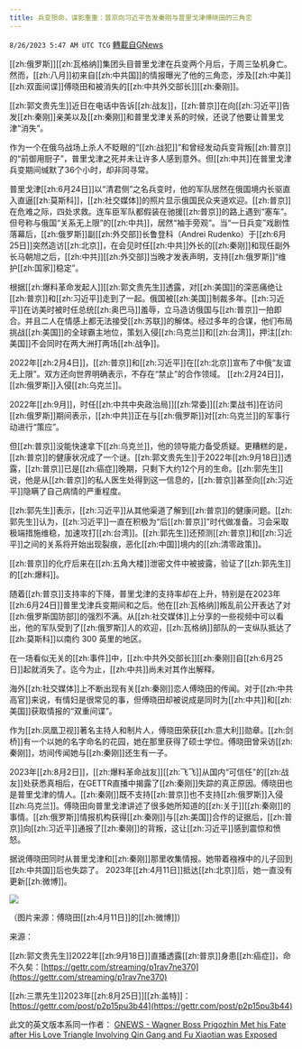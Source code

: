 ```yaml
---
title: 兵变殒命，谍影重重：普京向习近平告发秦刚与普里戈津傅晓田的三角恋
---
```

`8/26/2023 5:47 AM UTC TCG` [轉載自GNews](https://gnews.org/articles/1600782)

[[zh:俄罗斯]][[zh:瓦格纳]]集团头目普里戈津在兵变两个月后，于周三坠机身亡。然而，[[zh:八月]]初来自[[zh:中共国]]的情报曝光了他的三角恋，涉及[[zh:中美]][[zh:双面间谍]]傅晓田和被消失的[[zh:中共外交部长]][[zh:秦刚]]。

[[zh:郭文贵先生]]近日在电话中告诉[[zh:战友]]，[[zh:普京]]在向[[zh:习近平]]告发[[zh:秦刚]]亲美以及[[zh:秦刚]]和普里戈津关系的时候，还说了他要让普里戈津“消失”。

作为一个在俄乌战场上杀人不眨眼的“[[zh:战犯]]”和曾经发动兵变背叛[[zh:普京]]的“前御用厨子”，普里戈津之死并未让许多人感到意外。但[[zh:中共]]在普里戈津兵变期间缄默了36个小时，却非同寻常。

普里戈津[[zh:6月24日]]以“清君侧”之名兵变时，他的军队居然在俄国境内长驱直入直逼[[zh:莫斯科]]，[[zh:社交媒体]]的照片显示俄国民众夹道欢迎。[[zh:普京]]在危难之际，四处求救。连车臣军队都假装在驰援[[zh:普京]]的路上遇到“塞车”。但号称与俄国“关系无上限”的[[zh:中共]]，居然“袖手旁观”。当“一日兵变”戏剧性落幕后，[[zh:俄罗斯]]副[[zh:外交部]]长鲁登科（Andrei Rudenko）于[[zh:6月25日]]突然造访[[zh:北京]]，在会见时任[[zh:中共]]外长的[[zh:秦刚]]和现任副外长马朝旭之后，[[zh:中共]][[zh:外交部]]当晚才发表声明，支持[[zh:俄罗斯]]“维护[[zh:国家]]稳定”。

根据[[zh:爆料革命发起人]][[zh:郭文贵先生]]透露，对[[zh:美国]]的深恶痛绝让[[zh:普京]]和[[zh:习近平]]走到了一起。俄国被[[zh:美国]]制裁多年。[[zh:习近平]]在访美时被时任总统[[zh:奥巴马]]羞辱，立马造访俄国与[[zh:普京]]一拍即合。并且二人在情感上都无法接受[[zh:苏联]]的解体。经过多年的合谋，他们布局挑战[[zh:美国]]的全球霸主地位，策划入侵[[zh:乌克兰]]和[[zh:台湾]]，押注[[zh:美国]]不会同时在两大洲打两场[[zh:战争]]。

2022年[[zh:2月4日]]，[[zh:普京]]和[[zh:习近平]]在[[zh:北京]]宣布了中俄“友谊无上限”。双方还向世界明确表示，不存在“禁止”的合作领域。 [[zh:2月24日]]，[[zh:俄罗斯]]入侵[[zh:乌克兰]]。

2022年[[zh:9月]]，时任[[zh:中共中央政治局]][[zh:常委]][[zh:栗战书]]在访问[[zh:俄罗斯]]期间表示，[[zh:中共]]正在与[[zh:俄罗斯]]对[[zh:乌克兰]]的军事行动进行“策应”。

但[[zh:普京]]没能快速拿下[[zh:乌克兰]]，他的领导能力备受质疑。更糟糕的是，[[zh:普京]]的健康状况成了一个谜。[[zh:郭文贵先生]]于2022年[[zh:9月18日]]透露，[[zh:普京]]已是[[zh:癌症]]晚期，只剩下大约12个月的生命。[[zh:郭先生]]说，他是从[[zh:普京]]的私人医生处得到这一信息的，[[zh:普京]]甚至向[[zh:习近平]]隐瞒了自己病情的严重程度。

[[zh:郭先生]]表示，[[zh:习近平]]从其他渠道了解到[[zh:普京]]的健康问题。[[zh:郭先生]]认为，[[zh:习近平]]一直在积极为“后[[zh:普京]]”时代做准备。习会采取极端措施维稳，加速攻打[[zh:台湾]]。[[zh:郭先生]]还预测[[zh:普京]]和[[zh:习近平]]之间的关系将开始出现裂痕，恶化[[zh:中国]]境内的[[zh:清零政策]]。

[[zh:普京]]的化疗后来在[[zh:五角大楼]]泄密文件中被披露，验证了[[zh:郭先生]]的[[zh:爆料]]。

随着[[zh:普京]]支持率的下降，普里戈津的支持率却在上升，特别是在2023年[[zh:6月24日]]普里戈津兵变期间和之后。他在[[zh:瓦格纳]]叛乱前公开表达了对[[zh:俄罗斯国防部]]的强烈不满。从[[zh:社交媒体]]上分享的一些视频中可以看出，他的军队受到了[[zh:俄罗斯]]人的欢迎，[[zh:瓦格纳]]部队的一支纵队抵达了[[zh:莫斯科]]以南约 300 英里的地区。

在一场看似无关的[[zh:事件]]中，[[zh:中共外交部长]][[zh:秦刚]]自[[zh:6月25日]]起就消失了。迄今为止，[[zh:中共]]尚未对其作出解释。

海外[[zh:社交媒体]]上不断出现有关[[zh:秦刚]]恋人傅晓田的传闻。对于[[zh:中共高官]]来说，有情妇是很常见的事，但傅晓田却被说成是同时为[[zh:中共]]和[[zh:美国]]获取情报的“双重间谍”。

作为[[zh:凤凰卫视]]著名主持人和制片人，傅晓田荣获[[zh:意大利]]勋章。[[zh:剑桥]]有一个以她的名字命名的花园，她在那里获得了硕士学位。傅晓田曾采访[[zh:秦刚]]，坊间传闻她与[[zh:秦刚]]还生有一子。

2023年[[zh:8月2日]]，[[zh:爆料革命战友]][[zh:飞飞]]从国内“可信任"的[[zh:战友]]处获悉真相后，在GETTR直播中揭露了[[zh:秦刚]]失踪的真正原因。傅晓田也是普里戈津的情人。[[zh:秦刚]]既不支持[[zh:普京]]也不支持[[zh:俄罗斯]]入侵[[zh:乌克兰]]。傅晓田向普里戈津讲述了很多她所知道的[[zh:关于]][[zh:秦刚]]的事情。[[zh:俄罗斯]]情报机构获得[[zh:秦刚]]与[[zh:美国]]合作的证据后，[[zh:普京]]向[[zh:习近平]]通报了[[zh:秦刚]]的背叛，这让[[zh:习近平]]感到震惊和愤怒。

据说傅晓田同时从普里戈津和[[zh:秦刚]]那里收集情报。她带着襁褓中的儿子回到[[zh:中共国]]后也失踪了。 2023年[[zh:4月11日]]抵达[[zh:北京]]后，她一直没有更新[[zh:微博]]。



![](ipfs://QmcJFHoByf7ErXUobUZQhzYN7HQR1c6cKwhsCSPjmjJbuf?.png)

（图片来源：傅晓田[[zh:4月11日]]的[[zh:微博]]）

来源：

[[zh:郭文贵先生]]2022年[[zh:9月18日]]直播透露[[zh:普京]]身患[[zh:癌症]]，命不久矣：[https://gettr.com/streaming/p1rav7ne370](https://gettr.com/streaming/p1rav7ne370)

[[zh:三票先生]]2023年[[zh:8月25日]][[zh:盖特]]：[https://gettr.com/post/p2p15pu3b44](https://gettr.com/post/p2p15pu3b44)

此文的英文版本系同一作者： 
[GNEWS - Wagner Boss Prigozhin Met his Fate after His Love Triangle Involving Qin Gang and Fu Xiaotian was Exposed](https://gnews.org/m/1589949)

